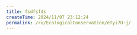 ```yaml
---
title: fsdfsfds
createTime: 2024/11/07 23:12:24
permalink: /ru/EcologicalConservation/eTyi7U-j/
---
```

